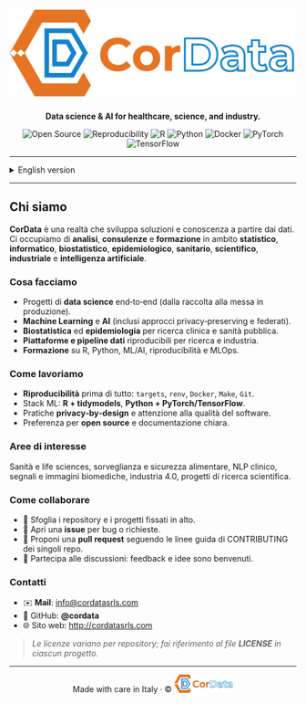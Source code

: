 <h1 align="center">
  <img src="./CorData_OrangeBlue_Orizzontale.png" alt="CorData logo" width="520">
</h1>
<p align="center"><strong>Data science & AI for healthcare, science, and industry.</strong></p>

<p align="center">
  <img alt="Open Source" src="https://img.shields.io/badge/Open%20Source-✔︎-success">
  <img alt="Reproducibility" src="https://img.shields.io/badge/Reproducibility-first-blue">
  <img alt="R" src="https://img.shields.io/badge/R-276DC3?logo=r&logoColor=white">
  <img alt="Python" src="https://img.shields.io/badge/Python-3776AB?logo=python&logoColor=white">
  <img alt="Docker" src="https://img.shields.io/badge/Docker-2496ED?logo=docker&logoColor=white">
  <img alt="PyTorch" src="https://img.shields.io/badge/PyTorch-EE4C2C?logo=pytorch&logoColor=white">
  <img alt="TensorFlow" src="https://img.shields.io/badge/TensorFlow-FF6F00?logo=tensorflow&logoColor=white">
</p>

---

<details>
<summary>English version</summary>

## Who we are

**CorData** turns data into working solutions and knowledge.
We provide **analysis**, **consulting**, and **training** across **statistics**, **computer science**, **biostatistics**, **epidemiology**, **healthcare**, **scientific research**, **industry**, and **artificial intelligence**.

### What we do
- End‑to‑end **data science** projects (from data capture to production).
- **Machine Learning** and **AI** (including privacy‑preserving and federated approaches).
- **Biostatistics** and **epidemiology** for clinical research and public health.
- **Data platforms & pipelines** for reproducible research and industry.
- **Training** on R, Python, ML/AI, reproducibility, and MLOps.

### How we work
- **Reproducibility** first: `targets`, `renv`, `Docker`, `Make`, `Git`.
- ML stack: **R + tidymodels**, **Python + PyTorch/TensorFlow**.
- **Privacy‑by‑design** and robust software engineering practices.
- Preference for **open source** and clear documentation.

### Focus areas
Healthcare & life sciences, food safety & surveillance, clinical NLP, biomedical signals & imaging, Industry 4.0, scientific research projects.

### Work with us
- 🔎 Browse repositories and pinned projects.
- 🐛 Open an **issue** for bugs or feature requests.
- 🔀 Submit a **pull request** following each repo’s CONTRIBUTING guide.
- 💬 Join discussions—feedback and ideas are welcome.

### Contact
- ✉️ **Mail**: info@cordatasrls.com
- 🧭 GitHub: **@cordata**
- 🌐 Website: http://cordatasrls.com

> _Licenses may differ per repository; see each project’s **LICENSE** file._

</details>

---

## Chi siamo

**CorData** è una realtà che sviluppa soluzioni e conoscenza a partire dai dati.
Ci occupiamo di **analisi**, **consulenze** e **formazione** in ambito **statistico**, **informatico**, **biostatistico**, **epidemiologico**, **sanitario**, **scientifico**, **industriale** e **intelligenza artificiale**.

### Cosa facciamo
- Progetti di **data science** end‑to‑end (dalla raccolta alla messa in produzione).
- **Machine Learning** e **AI** (inclusi approcci privacy‑preserving e federati).
- **Biostatistica** ed **epidemiologia** per ricerca clinica e sanità pubblica.
- **Piattaforme e pipeline dati** riproducibili per ricerca e industria.
- **Formazione** su R, Python, ML/AI, riproducibilità e MLOps.

### Come lavoriamo
- **Riproducibilità** prima di tutto: `targets`, `renv`, `Docker`, `Make`, `Git`.
- Stack ML: **R + tidymodels**, **Python + PyTorch/TensorFlow**.
- Pratiche **privacy‑by‑design** e attenzione alla qualità del software.
- Preferenza per **open source** e documentazione chiara.

### Aree di interesse
Sanità e life sciences, sorveglianza e sicurezza alimentare, NLP clinico, segnali e immagini biomediche, industria 4.0, progetti di ricerca scientifica.

### Come collaborare
- 🔎 Sfoglia i repository e i progetti fissati in alto.
- 🐛 Apri una **issue** per bug o richieste.
- 🔀 Proponi una **pull request** seguendo le linee guida di CONTRIBUTING dei singoli repo.
- 💬 Partecipa alle discussioni: feedback e idee sono benvenuti.

### Contatti
- ✉️ **Mail**: info@cordatasrls.com
- 🧭 GitHub: **@cordata**
- 🌐 Sito web: http://cordatasrls.com

> _Le licenze variano per repository; fai riferimento al file **LICENSE** in ciascun progetto._

---

<p align="center">Made with care in Italy · © <img src="./CorData_OrangeBlue_Orizzontale.png" alt="CorData logo" width="104"></p>
